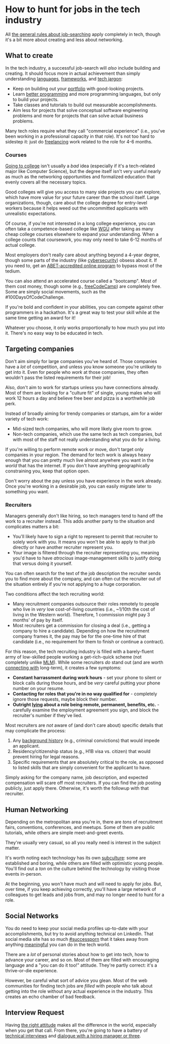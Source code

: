 
# How to hunt for jobs in the tech industry

All [the general rules about job-searching](jobs-4_hunt.md) apply completely in tech, though it's a bit more about creating and less about networking.

## What to create

In the tech industry, a successful job-search will *also* include building and creating. It should focus more in actual achievement than simply understanding [languages](computers-languages.md), [frameworks](computers-programming-basics.md), and [tech jargon](glossary-computers.md):

- Keep on building out your [portfolio](jobs-3_image-cs.md) with good-looking projects.
- Learn [better programming](programming-tech.md) and more programming languages, but only to build your projects.
- Take classes and tutorials to build out measurable accomplishments.
- Aim less for projects that solve conceptual software engineering problems and more for projects that can solve actual business problems.

Many tech roles require what they call "commercial experience" (i.e., you've been working in a professional capacity in that role). It's not too hard to sidestep it: just do [freelancing](entrepreneur-4_freelancing-cs.md) work related to the role for 4-6 months.

### Courses

[Going to college](jobs-college.md) isn't usually a *bad* idea (especially if it's a tech-related major like Computer Science), but the degree itself isn't very useful nearly as much as the networking opportunities and formalized education that evenly covers all the necessary topics.

Good colleges will give you access to many side projects you can explore, which have more value for your future career than the school itself. Large organizations, though, care about the college degree for entry-level workers because it helps weed out the uncommitted applicants with unrealistic expectations.

Of course, if you're not interested in a long college experience, you can often take a competence-based college like [WGU](https://www.wgu.edu/) after taking as many cheap college courses elsewhere to expand your understanding. When a college counts that coursework, you may only need to take 6-12 months of actual college.

Most employers don't really care about anything beyond a 4-year degree, though some parts of the industry (like [cybersecurity](computers-cysec.md)) obsess about it. If you need to, get an [ABET-accredited online program](https://www.abet.org/accreditation/find-programs/) to bypass most of the tedium.

You can also attend an accelerated course called a "bootcamp". Most of them cost money, though some (e.g., [freeCodeCamp](https://www.freecodecamp.org/)) are completely free. Some are simply social movements, such as the #100DaysOfCodeChallenge.

If you're bold and confident in your abilities, you can compete against other programmers in a hackathon. It's a great way to test your skill while at the same time getting an award for it!

Whatever you choose, it only works proportionally to how much you put into it. There's no easy way to be educated in tech.

## Targeting companies

Don't aim simply for large companies you've heard of. Those companies have a *lot* of competition, and unless you know someone you're unlikely to get into it. Even for people who *work* at those companies, they often wouldn't pass the listed requirements for their job!

Also, don't aim to work for startups unless you have connections already. Most of them are looking for a "culture fit" of single, young males who will work 12 hours a day and believe free beer and pizza is a worthwhile job perk.

Instead of broadly aiming for trendy companies or startups, aim for a wider variety of tech work:

- Mid-sized tech companies, who will more likely give room to grow.
- Non-tech companies, which use the same tech as tech companies, but with most of the staff not really understanding what you do for a living.

If you're willing to perform remote work or move, don't target only companies in your region. The demand for tech work is always heavy enough that you can pretty much live almost anywhere you want in the *world* that has the internet. If you don't have anything geographically constraining you, keep that option open.

Don't worry about the pay unless you have experience in the work already. Once you're working in a desirable job, you can easily migrate later to something you want.

### Recruiters

Managers generally don't like hiring, so tech managers tend to hand off the work to a recruiter instead. This adds another party to the situation and complicates matters a bit:

- You'll likely have to sign a right to represent to permit that recruiter to solely work with you. It means you won't be able to apply to that job directly or have another recruiter represent you.
- Your image is filtered through the recruiter representing you, meaning you'd have to have *atrocious* image-management skills to justify doing that versus doing it yourself.

You can often search for the text of the job description the recruiter sends you to find more about the company, and can often cut the recruiter out of the situation entirely if you're not applying to a huge corporation.

Two conditions affect the tech recruiting world:

- Many recruitment companies outsource their roles remotely to people who live in *very* low cost-of-living countries (i.e., ~1/10th the cost of living in the Western world). Therefore, 1 commission might pay 3 months' of pay by itself.
- Most recruiters get a commission for closing a deal (i.e., getting a company to hire a candidate). Depending on how the recruitment company frames it, the pay may be for the one-time hire of that candidate (i.e., no requirement for them to finish or continue a contract).

For this reason, the tech recruiting industry is filled with a barely-fluent army of low-skilled people working a get-rich-quick scheme (not completely unlike [MLM](marketing-mlm.md)). While some recruiters *do* stand out (and are worth [connecting with](jobs-5_interview-cs.md) long-term), it creates a few symptoms:

- **Constant harrassment during work hours** - set your phone to silent or block calls during those hours, and be *very* careful putting your phone number on your resume.
- **Contacting for roles that you're in no way qualified for** - completely ignore those requests, maybe block their number.
- **Outright [lying](people-lying.md) about a role being remote, permanent, benefits, etc.** - carefully examine the employment agreement you sign, and block the recruiter's number if they've lied.

Most recruiters are *not* aware of (and don't care about) specific details that may complicate the process:

1. Any [background history](image-modern.md) (e.g., criminal convictions) that would impede an applicant.
2. Residency/citizenship status (e.g., H1B visa vs. citizen) that would prevent hiring for legal reasons.
3. Specific requirements that are absolutely critical to the role, as opposed to listed skills that are simply convenient for the applicant to have.

Simply asking for the company name, job description, and expected compensation will scare off most recruiters. If you can find the job posting publicly, just apply there. Otherwise, it's worth the followup with that recruiter.

## Human Networking

Depending on the metropolitan area you're in, there are *tons* of recruitment fairs, conventions, conferences, and meetups. Some of them are public tutorials, while others are simple meet-and-greet events.

They're usually very casual, so all you really need is interest in the subject matter.

It's worth noting each technology has its own [subculture](people-culture.md): some are established and boring, while others are filled with optimistic young people. You'll find out a *ton* on the culture behind the technology by visiting those events in-person.

At the beginning, you won't have much and will need to apply for jobs. But, over time, if you keep achieving correctly, you'll have a large network of colleagues to get leads and jobs from, and may no longer need to hunt for a role.

## Social Networks

You do need to keep your social media profiles up-to-date with your accomplishments, but try to avoid anything technical on LinkedIn. That social media site has so much [#successporn](success-1_why.md) that it takes away from anything [meaningful](meaning.md) you can do in the tech world.

There are a *lot* of personal stories about how to get into tech, how to advance your career, and so on. Most of them are filled with encouraging language and a "you can do it too!" attitude. They're partly correct: it's a thrive-or-die experience.

However, be careful what sort of advice you glean. Most of the web communities for finding tech jobs are *filled* with people who talk about getting into the role without any actual experience in the industry. This creates an echo chamber of bad feedback.

## Interview Request

Having [the right attitude](success-2_attitude.md) makes all the difference in the world, especially when you get that call. From there, you're going to have a battery of [technical interviews](jobs-5_interview-technical.md) and [dialogue with a hiring manager or three](jobs-5_interview-cs.md).
